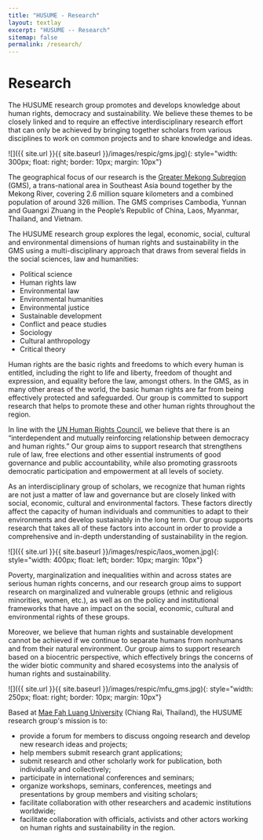 ```yaml
---
title: "HUSUME - Research"
layout: textlay
excerpt: "HUSUME -- Research"
sitemap: false
permalink: /research/
---
```


# Research


The HUSUME research group promotes and develops knowledge about human rights, democracy and sustainability. We believe these themes to be closely linked and to require an effective interdisciplinary research effort that can only be achieved by bringing together scholars from various disciplines to work on common projects and to share knowledge and ideas.

![]({{ site.url }}{{ site.baseurl }}/images/respic/gms.jpg){: style="width: 300px; float: right; border: 10px; margin: 10px"}

The geographical focus of our research is the [Greater Mekong Subregion](https://en.wikipedia.org/wiki/Greater_Mekong_Subregion) (GMS), a trans-national area in Southeast Asia bound together by the Mekong River, covering 2.6 million square kilometers and a combined population of around 326 million. The GMS comprises Cambodia, Yunnan and Guangxi Zhuang in the People’s Republic of China, Laos, Myanmar, Thailand, and Vietnam.

The HUSUME research group explores the legal, economic, social, cultural and environmental dimensions of human rights and sustainability in the GMS using a multi-disciplinary approach that draws from several fields in the social sciences, law and humanities:

- Political science
- Human rights law
- Environmental law
- Environmental humanities
- Environmental justice
- Sustainable development
- Conflict and peace studies
- Sociology
- Cultural anthropology
- Critical theory

Human rights are the basic rights and freedoms to which every human is entitled, including the right to life and liberty, freedom of thought and expression, and equality before the law, amongst others. In the GMS, as in many other areas of the world, the basic human rights are far from being effectively protected and safeguarded. Our group is committed to support research that helps to promote these and other human rights throughout the region. 

In line with the [UN Human Rights Council](https://www.ohchr.org/en/Issues/RuleOfLaw/Pages/Democracy.aspx), we believe that there is an “interdependent and mutually reinforcing relationship between democracy and human rights.” Our group aims to support research that strengthens rule of law, free elections and other essential instruments of good governance and public accountability, while also promoting grassroots democratic participation and empowerment at all levels of society.

As an interdisciplinary group of scholars, we recognize that human rights are not just a matter of law and governance but are closely linked with social, economic, cultural and environmental factors. These factors directly affect the capacity of human individuals and communities to adapt to their environments and develop sustainably in the long term. Our group supports research that takes all of these factors into account in order to provide a comprehensive and in-depth understanding of sustainability in the region.

![]({{ site.url }}{{ site.baseurl }}/images/respic/laos_women.jpg){: style="width: 400px; float: left; border: 10px; margin: 10px"}

Poverty, marginalization and inequalities within and across states are serious human rights concerns, and our research group aims to support research on marginalized and vulnerable groups (ethnic and religious minorities, women, etc.), as well as on the policy and institutional frameworks that have an impact on the social, economic, cultural and environmental rights of these groups.

Moreover, we believe that human rights and sustainable development cannot be achieved if we continue to separate humans from nonhumans and from their natural environment. Our group aims to support research based on a biocentric perspective, which effectively brings the concerns of the wider biotic community and shared ecosystems into the analysis of human rights and sustainability.

![]({{ site.url }}{{ site.baseurl }}/images/respic/mfu_gms.jpg){: style="width: 250px; float: right; border: 10px; margin: 10px"}

Based at [Mae Fah Luang University](https://en.mfu.ac.th/home.html) (Chiang Rai, Thailand), the HUSUME research group's mission is to:

- provide a forum for members to discuss ongoing research and develop new research ideas and projects;
- help members submit research grant applications;
- submit research and other scholarly work for publication, both individually and collectively;
- participate in international conferences and seminars; 
- organize workshops, seminars, conferences, meetings and presentations by group members and visiting scholars; 
- facilitate collaboration with other researchers and academic institutions worldwide;
- facilitate collaboration with officials, activists and other actors working on human rights and sustainability in the region.



